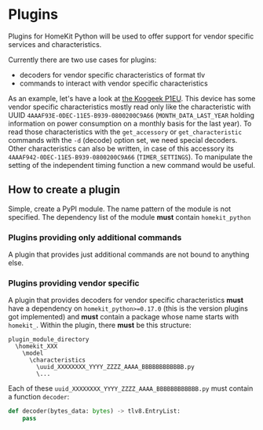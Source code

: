 # Plugins

Plugins for HomeKit Python will be used to offer support for vendor specific
services and characteristics.

Currently there are two use cases for plugins:

 * decoders for vendor specific characteristics of format tlv
 * commands to interact with vendor specific characteristics

As an example, let's have a look at
[the Koogeek P1EU](./tested_devices/Koogeek%20P1EU.md). This device has some
vendor specific characteristics mostly read only like the characteristic
with UUID `4AAAF93E-0DEC-11E5-B939-0800200C9A66` (`MONTH_DATA_LAST_YEAR`
holding information on power consumption on a monthly basis for the last year).
To read those characteristics with the `get_accessory` or `get_characteristic`
commands with the `-d` (decode) option set, we need special decoders. Other
characteristics can also be written, in case of this accessory its
`4AAAF942-0DEC-11E5-B939-0800200C9A66` (`TIMER_SETTINGS`). To manipulate the
setting of the independent timing function a new command would be useful.

## How to create a plugin

Simple, create a PyPI module. The name pattern of the module is not specified.
The dependency list of the module **must** contain `homekit_python`

### Plugins providing only additional commands

A plugin that provides just additional commands are not bound to anything else.

### Plugins providing vendor specific

A plugin that provides decoders for vendor specific characteristics **must**
have a dependency on `homekit_python>=0.17.0` (this is the version plugins
got implemented) and **must** contain a package whose name starts with
`homekit_`. Within the plugin, there **must** be this structure:

```
plugin_module_directory
  \homekit_XXX
    \model
      \characteristics
        \uuid_XXXXXXXX_YYYY_ZZZZ_AAAA_BBBBBBBBBBBB.py
        \...
```

Each of these `uuid_XXXXXXXX_YYYY_ZZZZ_AAAA_BBBBBBBBBBBB.py` must contain a
function `decoder`:
```python
def decoder(bytes_data: bytes) -> tlv8.EntryList:
    pass
```

